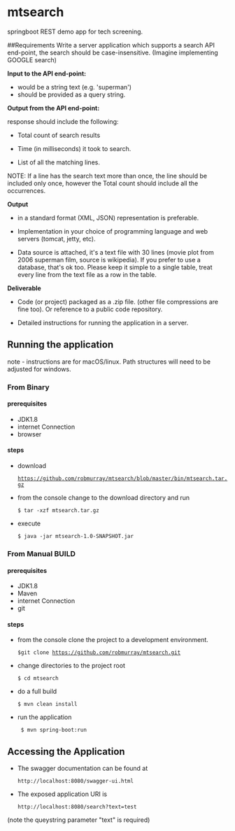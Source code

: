 # mtsearch
springboot REST demo app for tech screening.

##Requirements
Write a server application which supports a search API end-point, the search should be case-insensitive. (Imagine implementing GOOGLE search)

**Input to the API end-point:** 
* would be a string text (e.g. 'superman')
* should be provided as a query string. 

**Output from the API end-point:**

response should include the following:
  
* Total count of search results

* Time (in milliseconds) it took to search.

* List of all the matching lines.


NOTE: If a line has the search text more than once, the line should be included only once, however the Total count should include all the occurrences.

**Output** 

* in a standard format (XML, JSON) representation is preferable.              
                
* Implementation in your choice of programming language and web servers (tomcat, jetty, etc).
 
* Data source is attached, it's a text file with 30 lines (movie plot from 2006 superman film, source is wikipedia).
  If you prefer to use a database, that's ok too. Please keep it simple to a single table, treat every line from the text file as a row in the table.
 
**Deliverable** 

* Code (or project) packaged as a .zip file. (other file compressions are fine too). Or reference to a public code repository.

* Detailed instructions for running the application in a server.


## Running the application
note - instructions are for macOS/linux. Path structures will need to be adjusted for windows.
### From Binary

#### prerequisites
- JDK1.8
- internet Connection
- browser
#### steps
- download 

  <code>https://github.com/robmurray/mtsearch/blob/master/bin/mtsearch.tar.gz</code>
- from the console change to the download directory and run 

  <code>$ tar -xzf mtsearch.tar.gz </code> 
- execute 

  <code>$ java -jar mtsearch-1.0-SNAPSHOT.jar </code>

### From Manual BUILD

#### prerequisites
- JDK1.8
- Maven
- internet Connection
- git

#### steps
- from the console clone the project to a development environment. 

  <code>$git clone https://github.com/robmurray/mtsearch.git </code>
- change directories to the project root
 
   <code>$ cd mtsearch </code>
- do a full build
 
    <code>$ mvn clean install</code>
- run the application 
    
    <code> $ mvn spring-boot:run</code>


## Accessing the Application
- The swagger documentation can be found at 

  <code>http://localhost:8080/swagger-ui.html</code>
- The exposed application URI is 

  <code>http://localhost:8080/search?text=test</code>
 
(note the queystring parameter "text" is required)
 

